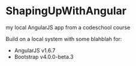# ShapingUpWithAngular
my local AngularJS app from a codeschool course  

Build on a local system with some blahblah for:

- AngularJS v1.6.7
- Bootstrap v4.0.0-beta.3
